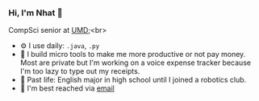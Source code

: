 ### Hi, I'm Nhat 👋

CompSci senior at [UMD]([https://medicare.pt?ref=github-caneco](https://www.cs.umd.edu/));<br>

- ⚙️ I use daily: `.java`, `.py`
- 🔨 I build micro tools to make me more productive or not pay money. Most are private but I'm working on a voice expense tracker because I'm too lazy to type out my receipts.
- 💖 Past life: English major in high school until I joined a robotics club. 
- 💬 I'm best reached via [email](nhat.tm.ng@gmail.com)
